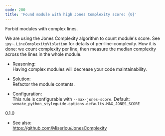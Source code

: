 ```yaml
---
code: 200
title: 'Found module with high Jones Complexity score: {0}'
---
```


Forbid modules with complex lines.

We are using the Jones Complexity algorithm to count module's score. See
:py`~.LineComplexityViolation` for details of per-line-complexity. How
it is done: we count complexity per line, then measure the median
complexity across the lines in the whole module.

  - Reasoning:  
    Having complex modules will decrease your code maintainability.

  - Solution:  
    Refactor the module contents.

  - Configuration:  
    This rule is configurable with `--max-jones-score`. Default:
    `wemake_python_styleguide.options.defaults.MAX_JONES_SCORE`

<div class="versionadded">

0.1.0

</div>

  - See also:  
    <https://github.com/Miserlou/JonesComplexity>